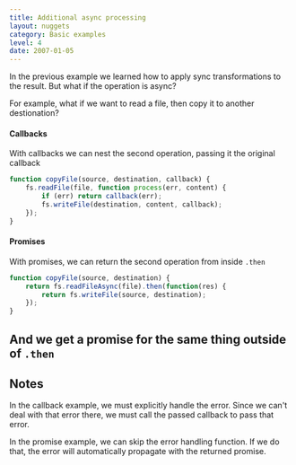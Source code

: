 ```yaml
---
title: Additional async processing
layout: nuggets
category: Basic examples
level: 4
date: 2007-01-05
---
```


In the previous example we learned how to apply sync transformations to the
result. But what if the operation is async? 

For example, what if we want to read a file, then copy it to another 
destionation?


#### Callbacks

With callbacks we can nest the second operation, passing it the original
callback

```js
function copyFile(source, destination, callback) {
	fs.readFile(file, function process(err, content) {
		if (err) return callback(err);
		fs.writeFile(destination, content, callback);
	}); 
}
```

#### Promises

With promises, we can return the second operation from inside `.then`

```js
function copyFile(source, destination) {
	return fs.readFileAsync(file).then(function(res) {
		return fs.writeFile(source, destination);
	});
}
```

And we get a promise for the same thing outside of `.then`
---

## Notes

In the callback example, we must explicitly handle the error. Since we can't
deal with that error there, we must call the passed callback to pass that error. 

In the promise example, we can skip the error handling function. If we do that,
the error will automatically propagate with the returned promise.
